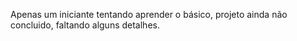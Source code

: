 Apenas um iniciante tentando aprender o básico, projeto ainda não concluido, faltando alguns detalhes.

